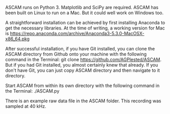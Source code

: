 ASCAM runs on Python 3. Matplotlib and SciPy are required. ASCAM has been built on Linux to run on a Mac. But it could well work on Windows too. 

A straightforward installation can be achieved by first installing Anaconda to get the necessary libraries. At the time of writing, a working version for Mac is https://repo.anaconda.com/archive/Anaconda3-5.3.0-MacOSX-x86_64.pkg 

After successful installation, if you have Git installed, you can clone the ASCAM directory from Github onto your machine with the following command in the Terminal: git clone https://github.com/AGPlested/ASCAM. But if you had Git installed, you almost certainly knew that already. If you don't have Git, you can just copy ASCAM directory and then navigate to it directory.

Start ASCAM from within its own directory with the following command in the Terminal: ./ASCAM.py

There is an example raw data file in the ASCAM folder. This recording was sampled at 40 kHz.
